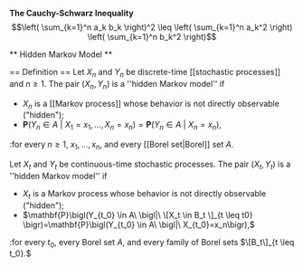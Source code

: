 **The Cauchy-Schwarz Inequality**
$$\left( \sum_{k=1}^n a_k b_k \right)^2 \leq \left( \sum_{k=1}^n a_k^2 \right) \left( \sum_{k=1}^n b_k^2 \right)$$

** Hidden Markov Model **

== Definition ==
Let $X_n$ and $Y_n$ be discrete-time [[stochastic processes]] and $n\geq 1$. The pair $(X_n,Y_n)$ is a ''hidden Markov model'' if

* $X_n$ is a [[Markov process]] whose behavior is not directly observable ("hidden");
* $\mathbf{P}\bigl(Y_n \in A\ \bigl|\ X_1=x_1,\ldots,X_n=x_n\bigr)=\mathbf{P}\bigl(Y_n \in A\ \bigl|\ X_n=x_n\bigr),$ 

:for every $n\geq 1,$ $x_1,\ldots, x_n,$ and every [[Borel set|Borel]] set $A$.

Let $X_t$ and $Y_t$ be continuous-time stochastic processes. The pair $(X_t,Y_t)$ is a ''hidden Markov model'' if

* $X_t$ is a Markov process whose behavior is not directly observable ("hidden");
* $\mathbf{P}\bigl(Y_{t_0} \in A\ \bigl|\ \[X_t \in B_t \]_{t \leq t0} \bigr)=\mathbf{P}\bigl(Y_{t_0} \in A\ \bigl|\ X_{t_0}=x_n\bigr),$

:for every $t_0,$ every Borel set $A,$ and every family of Borel sets $\[B_t\]_{t \leq t_0}.$

